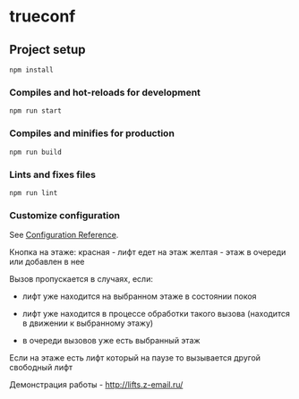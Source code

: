 # trueconf

## Project setup
```
npm install
```

### Compiles and hot-reloads for development
```
npm run start
```

### Compiles and minifies for production
```
npm run build
```

### Lints and fixes files
```
npm run lint
```

### Customize configuration
See [Configuration Reference](https://cli.vuejs.org/config/).


<!--  -->

Кнопка на этаже: 
    красная - лифт едет на этаж
    желтая - этаж в очереди или добавлен в нее

Вызов пропускается в случаях, если:
- лифт уже находится на выбранном этаже в состоянии покоя

- лифт уже находится в процессе обработки такого вызова (находится в
движении к выбранному этажу)

- в очереди вызовов уже есть выбранный этаж

Если на этаже есть лифт который на паузе то вызывается другой свободный лифт

Демонстрация работы - http://lifts.z-email.ru/